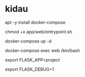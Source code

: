 # kidau

apt -y install docker-compose

chmod +x app/web/entrypoint.sh

docker-compose up -d

docker-compose exec web /bin/bash

export FLASK_APP=project

export FLASK_DEBUG=1

